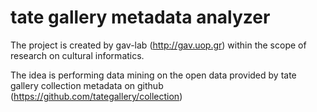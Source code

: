 tate gallery metadata analyzer
==============================

The project is created by gav-lab (http://gav.uop.gr) within the scope of research on cultural informatics.

The idea is performing data mining on the open data provided by tate gallery collection metadata on github (https://github.com/tategallery/collection)

